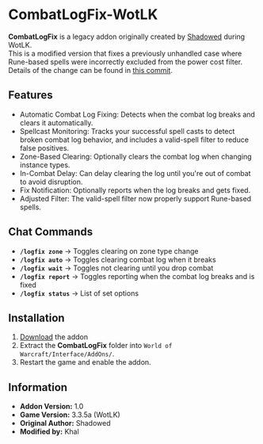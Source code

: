 # CombatLogFix-WotLK

**CombatLogFix** is a legacy addon originally created by [Shadowed](https://www.wowinterface.com/downloads/info16001-CombatLogFix.html) during WotLK.  
This is a modified version that fixes a previously unhandled case where Rune-based spells were incorrectly excluded from the power cost filter. Details of the change can be found in [this commit](https://github.com/KhalGH/CombatLogFix-WotLK/commit/6e794a4d9c099b625352d9437974d187e2354aae).

## Features  
- Automatic Combat Log Fixing: Detects when the combat log breaks and clears it automatically.
- Spellcast Monitoring: Tracks your successful spell casts to detect broken combat log behavior, and includes a valid-spell filter to reduce false positives.
- Zone-Based Clearing: Optionally clears the combat log when changing instance types.
- In-Combat Delay: Can delay clearing the log until you're out of combat to avoid disruption.
- Fix Notification: Optionally reports when the log breaks and gets fixed.
- Adjusted Filter: The valid-spell filter now properly support Rune-based spells.

## Chat Commands  
- **`/logfix zone`** → Toggles clearing on zone type change
- **`/logfix auto`**  → Toggles clearing combat log when it breaks
- **`/logfix wait`** → Toggles not clearing until you drop combat
- **`/logfix report`** → Toggles reporting when the combat log breaks and is fixed
- **`/logfix status`** → List of set options  

## Installation  
1. [Download](https://github.com/KhalGH/CombatLogFix-WotLK/releases/download/v1.0/CombatLogFix-v1.0.zip) the addon
2. Extract the **CombatLogFix** folder into `World of Warcraft/Interface/AddOns/`.  
3. Restart the game and enable the addon.  

## Information  
- **Addon Version:** 1.0  
- **Game Version:** 3.3.5a (WotLK)  
- **Original Author:** Shadowed
- **Modified by:** Khal 
